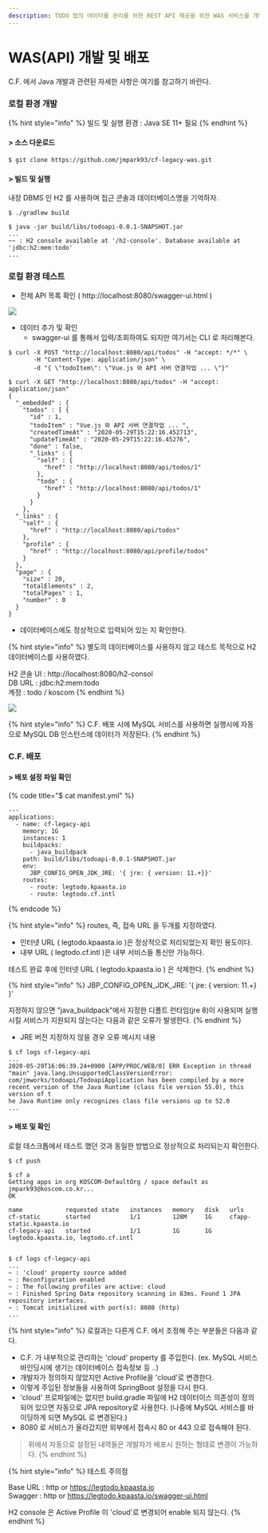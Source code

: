```yaml
---
description: TODO 앱의 데이터를 관리를 위한 REST API 제공을 위한 WAS 서비스를 개발하고 배포하는 과정을 설명한다.
---
```


# WAS\(API\) 개발 및 배포

C.F. 에서 Java 개발과 관련된 자세한 사항은 여기를 참고하기 바란다.  

### 로컬 환경 개발 

{% hint style="info" %}
빌드 및 실행 환경 : Java SE 11+  필요
{% endhint %}

#### &gt; 소스 다운로드  

```
$ git clone https://github.com/jmpark93/cf-legacy-was.git
```

#### &gt; 빌드 및 실행  

내장 DBMS 인 H2 를 사용하며 접근 콘솔과 데이터베이스명을 기억하자. 

```text
$ ./gradlew build

$ java -jar build/libs/todoapi-0.0.1-SNAPSHOT.jar
...
~~ : H2 console available at '/h2-console'. Database available at 'jdbc:h2:mem:todo'
...
```

### 로컬 환경 테스트 

* 전체 API 목록 확인 \( http://localhost:8080/swagger-ui.html \)

![](../../.gitbook/assets/image%20%28172%29.png)

* 데이터 추가 및 확인
  * swagger-ui 를 통해서 입력/조회하여도 되지만 여기서는 CLI 로 처리해본다. 

```text
$ curl -X POST "http://localhost:8080/api/todos" -H "accept: */*" \
       -H "Content-Type: application/json" \
       -d "{ \"todoItem\": \"Vue.js 와 API 서버 연결작업 ... \"}"
       
$ curl -X GET "http://localhost:8080/api/todos" -H "accept: application/json"
{
  "_embedded" : {
    "todos" : [ {
      "id" : 1,
      "todoItem" : "Vue.js 와 API 서버 연결작업 ... ",
      "createdTimeAt" : "2020-05-29T15:22:16.452713",
      "updateTimeAt" : "2020-05-29T15:22:16.45276",
      "done" : false,
      "_links" : {
        "self" : {
          "href" : "http://localhost:8080/api/todos/1"
        },
        "todo" : {
          "href" : "http://localhost:8080/api/todos/1"
        }
      }
    },
  "_links" : {
    "self" : {
      "href" : "http://localhost:8080/api/todos"
    },
    "profile" : {
      "href" : "http://localhost:8080/api/profile/todos"
    }
  },
  "page" : {
    "size" : 20,
    "totalElements" : 2,
    "totalPages" : 1,
    "number" : 0
  }
}       
```

* 데이터베이스에도 정상적으로 입력되어 있는 지 확인한다. 

{% hint style="info" %}
별도의 데이터베이스를 사용하지 않고 테스트 목적으로  H2 데이터베이스를 사용하였다.

H2 콘솔 UI : http://localhost:8080/h2-consol  
DB URL       :  jdbc:h2:mem:todo   
계정            :  todo / koscom
{% endhint %}

![](../../.gitbook/assets/image%20%28169%29.png)

{% hint style="info" %}
C.F. 배포 시에 MySQL 서비스를 사용하면 실행시에 자동으로 MySQL DB 인스턴스에 데이터가 저장된다.
{% endhint %}

### C.F. 배포

#### &gt; 배포 설정 파일 확인

{% code title="$ cat manifest.yml" %}
```text
---
applications:
  - name: cf-legacy-api
    memory: 1G
    instances: 1
    buildpacks:
      - java_buildpack
    path: build/libs/todoapi-0.0.1-SNAPSHOT.jar
    env:
      JBP_CONFIG_OPEN_JDK_JRE: '{ jre: { version: 11.+}}'
    routes:
      - route: legtodo.kpaasta.io
      - route: legtodo.cf.intl
```
{% endcode %}

{% hint style="info" %}
routes, 즉, 접속 URL 을 두개를 지정하였다.   
- 인터넷 URL \( legtodo.kpaasta.io \)은 정상적으로 처리되었는지 확인 용도이다.   
- 내부 URL \( legtodo.cf.intl \)은 내부 서비스들 통신만 가능하다.   
  
테스트 완료 후에 인터넷 URL \( legtodo.kpaasta.io \) 은 삭제한다. 
{% endhint %}

{% hint style="info" %}
JBP\_CONFIG\_OPEN\_JDK\_JRE: '{ jre: { version: 11.+} }' 

지정하지 않으면 "java\_buildpack"에서 지정한 디폴트 런타임\(jre 8\)이 사용되며 실행 시킬 서비스가 지원되지 않는다는 다음과 같은 오류가 발생한다.
{% endhint %}

* JRE 버전 지정하지 않을 경우 오류 메시지 내용 

```text
$ cf logs cf-legacy-api
...
2020-05-29T16:06:39.24+0900 [APP/PROC/WEB/0] ERR Exception in thread "main" java.lang.UnsupportedClassVersionError: com/jmworks/todoapi/TodoapiApplication has been compiled by a more recent version of the Java Runtime (class file version 55.0), this version of t
he Java Runtime only recognizes class file versions up to 52.0
...
```

#### &gt; 배포 및 확인 

로컬 데스크톱에서 테스트 했던 것과 동일한 방법으로 정상적으로 처리되는지 확인한다. 

```text
$ cf push 

$ cf a
Getting apps in org KOSCOM-DefaultOrg / space default as jmpark93@koscom.co.kr...
OK

name            requested state   instances   memory   disk   urls
cf-static       started           1/1         128M     1G     cfapp-static.kpaasta.io
cf-legacy-api   started           1/1         1G       1G     legtodo.kpaasta.io, legtodo.cf.intl


$ cf logs cf-legacy-api
...
~ : 'cloud' property source added
~ : Reconfiguration enabled
~ : The following profiles are active: cloud
~ : Finished Spring Data repository scanning in 83ms. Found 1 JPA repository interfaces.
~ : Tomcat initialized with port(s): 8080 (http)
...
```

{% hint style="info" %}
로컬과는 다른게 C.F. 에서 조정해 주는 부분들은 다음과 같다. 

* C.F. 가 내부적으로 관리하는 'cloud' property 를 주입한다.   \(ex. MySQL 서비스 바인딩시에 생기는 데이터베이스 접속정보 등 ..\)
* 개발자가 정의하지 않았지만 Active Profile을 'cloud'로 변경한다. 
* 이렇게 주입된 정보들을 사용하여 SpringBoot 설정을 다시 한다. 
* 'cloud' 프로파일에는 없지만 build.gradle 파일에 H2 데이터이스 의존성이 정의되어 있으면 자동으로 JPA repository로 사용한다.  \(나중에 MySQL 서비스를 바이딩하게 되면 MySQL 로 변경된다.\)
* 8080 로 서비스가 올라갔지만 외부에서 접속시 80 or 443 으로 접속해야 된다. 

> 위에서 자동으로 설정된 내역들은 개발자가 배포시 원하는 형태로 변경이 가능하다.
{% endhint %}

{% hint style="info" %}
테스트 주의점 

Base URL : http or https://legtodo.kpaasta.io  
Swagger  : http or https://legtodo.kpaasta.io/swagger-ui.html

H2 console 은 Active Profile 이 'cloud'로 변경되어 enable 되지 않는다. 
{% endhint %}



